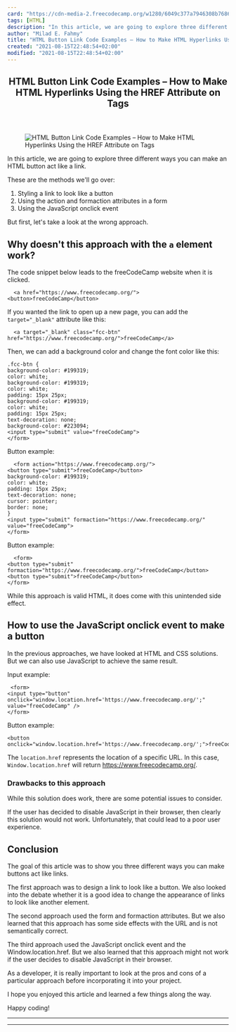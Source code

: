 ```yaml
---
card: "https://cdn-media-2.freecodecamp.org/w1280/6049c377a7946308b76862f0.jpg"
tags: [HTML]
description: "In this article, we are going to explore three different ways"
author: "Milad E. Fahmy"
title: "HTML Button Link Code Examples – How to Make HTML Hyperlinks Using the HREF Attribute on Tags"
created: "2021-08-15T22:48:54+02:00"
modified: "2021-08-15T22:48:54+02:00"
---
```

<div class="site-wrapper">
<main id="site-main" class="site-main outer">
<div class="inner">
<article class="post-full post tag-html tag-javascript tag-css tag-best-practices ">
<header class="post-full-header">
<h1 class="post-full-title">HTML Button Link Code Examples – How to Make HTML Hyperlinks Using the HREF Attribute on Tags</h1>
</header>
<figure class="post-full-image">
<picture>
<source media="(max-width: 700px)" sizes="1px" srcset="data:image/gif;base64,R0lGODlhAQABAIAAAAAAAP///yH5BAEAAAAALAAAAAABAAEAAAIBRAA7 1w">
<source media="(min-width: 701px)" sizes="(max-width: 800px) 400px,
(max-width: 1170px) 700px,
1400px" srcset="https://cdn-media-2.freecodecamp.org/w1280/6049c377a7946308b76862f0.jpg 300w,
https://cdn-media-2.freecodecamp.org/w1280/6049c377a7946308b76862f0.jpg 600w,
https://cdn-media-2.freecodecamp.org/w1280/6049c377a7946308b76862f0.jpg 1000w,
https://cdn-media-2.freecodecamp.org/w1280/6049c377a7946308b76862f0.jpg 2000w">
<img onerror="this.style.display='none'" src="https://cdn-media-2.freecodecamp.org/w1280/6049c377a7946308b76862f0.jpg" alt="HTML Button Link Code Examples – How to Make HTML Hyperlinks Using the HREF Attribute on Tags">
</picture>
</figure>
<section class="post-full-content">
<div class="post-content">
<p>In this article, we are going to explore three different ways you can make an HTML button act like a link.</p><p>These are the methods we'll go over:</p><ol><li>Styling a link to look like a button</li><li>Using the action and formaction attributes in a form</li><li>Using the JavaScript onclick event</li></ol><p>But first, let's take a look at the wrong approach.</p><h2 id="why-doesn-t-this-approach-with-the-a-element-work">Why doesn't this approach with the <code>a</code> element work?</h2><p>The code snippet below leads to the freeCodeCamp website when it is clicked.</p><pre><code class="language-HTML">  &lt;a href="https://www.freecodecamp.org/"&gt;
&lt;button&gt;freeCodeCamp&lt;/button&gt;
</code></pre><p>If you wanted the link to open up a new page, you can add the <code>target="_blank"</code> attribute like this: </p><pre><code class="language-html">  &lt;a target="_blank" class="fcc-btn" href="https://www.freecodecamp.org/"&gt;freeCodeCamp&lt;/a&gt;
</code></pre><p>Then, we can add a background color and change the font color like this:</p><pre><code class="language-css">.fcc-btn {
background-color: #199319;
color: white;
background-color: #199319;
color: white;
padding: 15px 25px;
background-color: #199319;
color: white;
padding: 15px 25px;
text-decoration: none;
background-color: #223094;
&lt;input type="submit" value="freeCodeCamp"&gt;
&lt;/form&gt;</code></pre><p>Button example:</p><pre><code class="language-html">  &lt;form action="https://www.freecodecamp.org/"&gt;
&lt;button type="submit"&gt;freeCodeCamp&lt;/button&gt;
background-color: #199319;
color: white;
padding: 15px 25px;
text-decoration: none;
cursor: pointer;
border: none;
}
&lt;input type="submit" formaction="https://www.freecodecamp.org/" value="freeCodeCamp"&gt;
&lt;/form&gt;</code></pre><p>Button example:</p><pre><code class="language-html">  &lt;form&gt;
&lt;button type="submit" formaction="https://www.freecodecamp.org/"&gt;freeCodeCamp&lt;/button&gt;
&lt;button type="submit"&gt;freeCodeCamp&lt;/button&gt;
&lt;/form&gt;</code></pre><p>While this approach is valid HTML, it does come with this unintended side effect. </p><h2 id="how-to-use-the-javascript-onclick-event-to-make-a-button">How to use the JavaScript onclick event to make a button</h2><p>In the previous approaches, we have looked at HTML and CSS solutions. But we can also use JavaScript to achieve the same result. </p><p>Input example:</p><pre><code class="language-html"> &lt;form&gt;
&lt;input type="button" onclick="window.location.href='https://www.freecodecamp.org/';" value="freeCodeCamp" /&gt;
&lt;/form&gt;</code></pre><p> Button example:</p><pre><code class="language-html">&lt;button onclick="window.location.href='https://www.freecodecamp.org/';"&gt;freeCodeCamp&lt;/button&gt;
</code></pre><p>The <code>location.href</code> represents the location of a specific URL. In this case, <code>Window.location.href</code> will return <a href="https://www.freecodecamp.org/">https://www.freecodecamp.org/</a>. </p><h3 id="drawbacks-to-this-approach">Drawbacks to this approach</h3><p>While this solution does work, there are some potential issues to consider. </p><p>If the user has decided to disable JavaScript in their browser, then clearly this solution would not work. Unfortunately, that could lead to a poor user experience. </p><h2 id="conclusion">Conclusion</h2><p>The goal of this article was to show you three different ways you can make buttons act like links.</p><p>The first approach was to design a link to look like a button. We also looked into the debate whether it is a good idea to change the appearance of links to look like another element.</p><p>The second approach used the form and formaction attributes. But we also learned that this approach has some side effects with the URL and is not semantically correct. </p><p>The third approach used the JavaScript onclick event and the Window.location.href. But we also learned that this approach might not work if the user decides to disable JavaScript in their browser. </p><p>As a developer, it is really important to look at the pros and cons of a particular approach before incorporating it into your project. &nbsp; </p><p>I hope you enjoyed this article and learned a few things along the way. </p><p>Happy coding! </p>
</div>
<hr>
<hr>
</section>
</article>
</div>
</main>
</div>
<!-- Google Tag Manager (noscript) -->
<!-- End Google Tag Manager (noscript) -->
